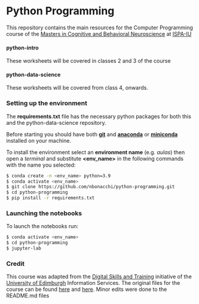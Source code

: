 # Python Programming
This repository contains the main resources for the Computer Programming course of the [Masters in Cognitive and Behavioral Neuroscience](https://www.ispa.pt/oferta-formativa/mestrado-neurociencias-cognitivas-e-comportamentais/) at [ISPA-IU](https://www.ispa.pt/)

#### **python-intro**
These worksheets will be covered in classes 2 and 3 of the course  

#### **python-data-science**
These worksheets will be covered from class 4, onwards.  

### Setting up the environment
The **requirements.txt** file has the necessary python packages for both this and the python-data-science repository.

Before starting you should have both [**git**](https://git-scm.com/book/en/v2/Getting-Started-Installing-Git) and [**anaconda**](https://www.anaconda.com/products/individual) or [**miniconda**](https://docs.conda.io/en/latest/miniconda.html) installed on your machine.

To install the environment select an **environment name** (e.g. *aulas*) then open a _terminal_ and substitute **\<env_name>** in the following commands with the name you selected:
```bash
$ conda create -n <env_name> python=3.9
$ conda activate <env_name>
$ git clone https://github.com/nbonacchi/python-programming.git
$ cd python-programming
$ pip install -r requirements.txt
```

### Launching the notebooks
To launch the notebooks run:
```bash
$ conda activate <env_name>
$ cd python-programming
$ jupyter-lab
```



### Credit
This course was adapted from the [Digital Skills and Training](https://www.ed.ac.uk/information-services/help-consultancy/is-skills) initiative of the [University of Edimburgh](https://www.ed.ac.uk/) Information Services. The original files for the course can be found [here](https://git.ecdf.ed.ac.uk/digital_skills/python-data-science) and [here](https://git.ecdf.ed.ac.uk/digital_skills/python-intro). Minor edits were done to the README.md files
